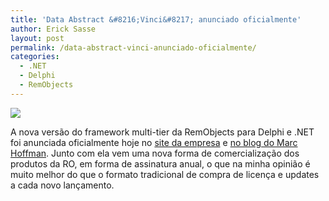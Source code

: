 ```yaml
---
title: 'Data Abstract &#8216;Vinci&#8217; anunciado oficialmente'
author: Erick Sasse
layout: post
permalink: /data-abstract-vinci-anunciado-oficialmente/
categories:
  - .NET
  - Delphi
  - RemObjects
---
```

![][1]

A nova versão do framework multi-tier da RemObjects para Delphi e .NET foi anunciada oficialmente hoje no [site da empresa][2] e [no blog do Marc Hoffman][3]. Junto com ela vem uma nova forma de comercialização dos produtos da RO, em forma de assinatura anual, o que na minha opinião é muito melhor do que o formato tradicional de compra de licença e updates a cada novo lançamento.

 [1]: http://www.remobjects.com/images/products/da5-logo.png
 [2]: http://www.remobjects.com
 [3]: http://blogs.remobjects.com/blogs/mh/?p=137&#038;more=1&#038;c=1&#038;tb=1&#038;pb=1